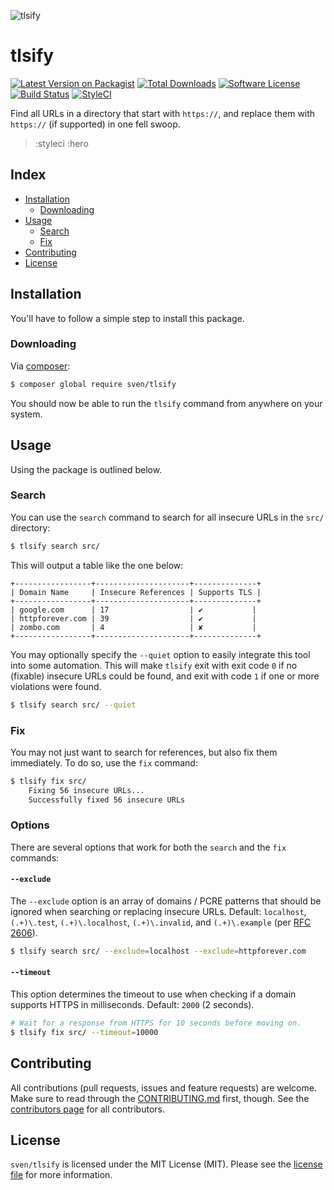 ![tlsify](:hero)

# tlsify

[![Latest Version on Packagist][ico-version]][link-packagist]
[![Total Downloads][ico-downloads]][link-downloads]
[![Software License][ico-license]](LICENSE.md)
[![Build Status][ico-circleci]][link-circleci]
[![StyleCI][ico-styleci]][link-styleci]

Find all URLs in a directory that start with `https://`, and replace them with 
`https://` (if supported) in one fell swoop.

> :styleci
> :hero

## Index
- [Installation](#installation)
  - [Downloading](#downloading)
- [Usage](#usage)
  - [Search](#search)
  - [Fix](#fix)
- [Contributing](#contributing)
- [License](#license)

## Installation
You'll have to follow a simple step to install this package.

### Downloading
Via [composer](http://getcomposer.org):

```bash
$ composer global require sven/tlsify
```

You should now be able to run the `tlsify` command from anywhere on your system. 

## Usage
Using the package is outlined below.

### Search
You can use the `search` command to search for all insecure URLs in the `src/` directory:

```bash
$ tlsify search src/
```

This will output a table like the one below:

```
+-----------------+---------------------+--------------+
| Domain Name     | Insecure References | Supports TLS |
+-----------------+---------------------+--------------+
| google.com      | 17                  | ✔           |
| httpforever.com | 39                  | ✔           |
| zombo.com       | 4                   | ✘           |
+-----------------+---------------------+--------------+
```

You may optionally specify the `--quiet` option to easily integrate this tool into some
automation. This will make `tlsify` exit with exit code `0` if no (fixable) insecure URLs
could be found, and exit with code `1` if one or more violations were found.

```bash
$ tlsify search src/ --quiet
```

### Fix
You may not just want to search for references, but also fix them immediately. To do so,
use the `fix` command:

```bash
$ tlsify fix src/
    Fixing 56 insecure URLs...
    Successfully fixed 56 insecure URLs
```

### Options
There are several options that work for both the `search` and the `fix` commands:

#### `--exclude`
The `--exclude` option is an array of domains / PCRE patterns that should be ignored when 
searching or replacing insecure URLs. Default: `localhost`, `(.+)\.test`, `(.+)\.localhost`, 
`(.+)\.invalid`, and `(.+)\.example` (per [RFC 2606](https://tools.ietf.org/html/rfc2606#section-2)).

```bash
$ tlsify search src/ --exclude=localhost --exclude=httpforever.com
```

#### `--timeout`
This option determines the timeout to use when checking if a domain supports HTTPS in
milliseconds. Default: `2000` (2 seconds).

```bash
# Wait for a response from HTTPS for 10 seconds before moving on.
$ tlsify fix src/ --timeout=10000
```

## Contributing
All contributions (pull requests, issues and feature requests) are
welcome. Make sure to read through the [CONTRIBUTING.md](CONTRIBUTING.md) first,
though. See the [contributors page](../../graphs/contributors) for all contributors.

## License
`sven/tlsify` is licensed under the MIT License (MIT). Please see the
[license file](LICENSE.md) for more information.

[ico-version]: https://img.shields.io/packagist/v/sven/tlsify.svg?style=flat-square
[ico-license]: https://img.shields.io/badge/license-MIT-green.svg?style=flat-square
[ico-downloads]: https://img.shields.io/packagist/dt/sven/tlsify.svg?style=flat-square
[ico-circleci]: https://img.shields.io/circleci/project/github/svenluijten/tlsify.svg?style=flat-square
[ico-styleci]: https://styleci.io/repos/:styleci/shield

[link-packagist]: https://packagist.org/packages/sven/tlsify
[link-downloads]: https://packagist.org/packages/sven/tlsify
[link-circleci]: https://circleci.com/gh/svenluijten/tlsify
[link-styleci]: https://styleci.io/repos/:styleci
